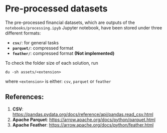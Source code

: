 # Pre-processed datasets


The pre-processed financial datasets, which are outputs of the `notebooks/processing.ipyb` Jupyter notebook, have been stored under three different formats:
- **`csv/`**: for general tasks
- **`parquet/`**: compressed format
- **`feather/`**: compressed format **(Not implemented)**


To check the folder size of each solution, run
```
du -sh assets/<extension>
```
where `<extension>` is either: `csv`, `parquet` or `feather`


## References:

1. **CSV**: https://pandas.pydata.org/docs/reference/api/pandas.read_csv.html
2. **Apache Parquet**: https://arrow.apache.org/docs/python/parquet.html
3. **Apache Feather**: https://arrow.apache.org/docs/python/feather.html
